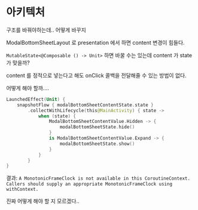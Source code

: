 # 아키텍처

구조를 바꿔야하는데.. 어떻게 바꾸지

ModalBottomSheetLayout 로 presentation 에서 하면 content 변경이 힘들다.

`MutableState<@Composable () -> Unit>` 하면 바꿀 수는 있는데 content 가 state 가 맞을까?

content 를 정적으로 넣는다고 해도 onClick 콜백을 전달해줄 수 있는 방법이 없다.

어떻게 해야 할까....

```kotlin
LaunchedEffect(Unit) {
    snapshotFlow { modalBottomSheetContentState.state }
        .collectWithLifecycle(this@MainActivity) { state ->
            when (state) {
                ModalBottomSheetContentValue.Hidden -> {
                    modalBottomSheetState.hide()
                }
                is ModalBottomSheetContentValue.Expand -> {
                    modalBottomSheetState.show()
                }
            }
        }
}
```

결과: `A MonotonicFrameClock is not available in this CoroutineContext. Callers should supply an appropriate MonotonicFrameClock using withContext.`

진짜 어떻게 해야 할 지 모르겠다..